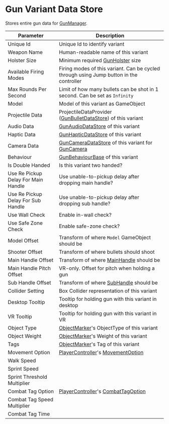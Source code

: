 # Gun Variant Data Store

Stores entire gun data for [GunManager](../gunmanager).

| Parameter                           | Description                                                                                            |
|-------------------------------------|--------------------------------------------------------------------------------------------------------|
| Unique Id                           | Unique Id to identify variant                                                                          |
| Weapon Name                         | Human-readable name of this variant                                                                    |
| Holster Size                        | Minimum required [GunHolster](../gunholster) size                                                      |
| Available Firing Modes              | Firing modes of this variant. Can be cycled through using Jump button in the controller                |
| Max Rounds Per Second               | Limit of how many bullets can be shot in 1 second. Can be set as `Infinity`                            |
| Model                               | Model of this variant as GameObject                                                                    |
| Projectile Data                     | ProjectileDataProvider ([GunBulletDataStore](gunbulletdatastore)) of this variant                      |
| Audio Data                          | [GunAudioDataStore](gunaudiodatastore) of this variant                                                 |
| Haptic Data                         | [GunHapticDataStore](gunhapticdatastore) of this variant                                               |
| Camera Data                         | [GunCameraDataStore](../guncamera/guncameradatastore) of this variant for [GunCamera](../guncamera)    |
| Behaviour                           | [GunBehaviourBase](../behaviour) of this variant                                                       |
| Is Double Handed                    | Is this variant two handed?                                                                            |
| Use Re Pickup Delay For Main Handle | Use unable-to-pickup delay after dropping main handle?                                                 |
| Use Re Pickup Delay For Sub Handle  | Use unable-to-pickup delay after dropping sub handle?                                                  |
| Use Wall Check                      | Enable in-wall check?                                                                                  |
| Use Safe Zone Check                 | Enable safe-zone check?                                                                                |
| Model Offset                        | Transform of where `Model` GameObject should be                                                        |
| Shooter Offset                      | Transform of where bullets should shoot                                                                |
| Main Handle Offset                  | Transform of where [MainHandle](../gunhandle) should be                                                |
| Main Handle Pitch Offset            | VR-only. Offset for pitch when holding a gun                                                           |
| Sub Handle Offset                   | Transform of where [SubHandle](../gunhandle) should be                                                 |
| Collider Setting                    | Box Collider representation of this variant                                                            |
| Desktop Tooltip                     | Tooltip for holding gun with this variant in desktop                                                   |
| VR Tooltip                          | Tooltip for holding gun with this variant in VR                                                        |
| Object Type                         | [ObjectMarker](/components/misc/objectmarker)'s ObjectType of this variant                             |
| Object Weight                       | [ObjectMarker](/components/misc/objectmarker)'s Weight of this variant                                 |
| Tags                                | [ObjectMarker](/components/misc/objectmarker)'s Tag of this variant                                    |
| Movement Option                     | [PlayerController](/components/misc/playercontroller)'s [MovementOption](/enum-types/movementoption)   |
| Walk Speed                          |                                                                                                        |
| Sprint Speed                        |                                                                                                        |
| Sprint Threshold Multiplier         |                                                                                                        |
| Combat Tag Option                   | [PlayerController](/components/misc/playercontroller)'s [CombatTagOption](/enum-types/combattagoption) |
| Combat Tag Speed Multiplier         |                                                                                                        |
| Combat Tag Time                     |                                                                                                        |